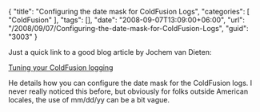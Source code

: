 {
	"title": "Configuring the date mask for ColdFusion Logs",
	"categories": [
		"ColdFusion"
	],
	"tags": [],
	"date": "2008-09-07T13:09:00+06:00",
	"url": "/2008/09/07/Configuring-the-date-mask-for-ColdFusion-Logs",
	"guid": "3003"
}

Just a quick link to a good blog article by Jochem van Dieten:

<a href="http://jochem.vandieten.net/2008/09/07/tuning-your-coldfusion-logging/">Tuning your ColdFusion logging</a>

He details how you can configure the date mask for the ColdFusion logs. I never really noticed this before, but obviously for folks outside American locales, the use of mm/dd/yy can be a bit vague.